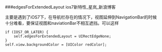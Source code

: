 ###edgesForExtendedLayout ios7新特性_星岚_新浪博客

主要是遇到了iOS7下，在导航栏存在的情况下，视图延伸到NavigationBar的时候十分难看，要保证视图和naviationBar不相互遮挡。可以这样

	if (IOS7_OR_LATER) {
		self.edgesForExtendedLayout = UIRectEdgeNone;
	}
	self.view.backgroundColor = [UIColor redColor];